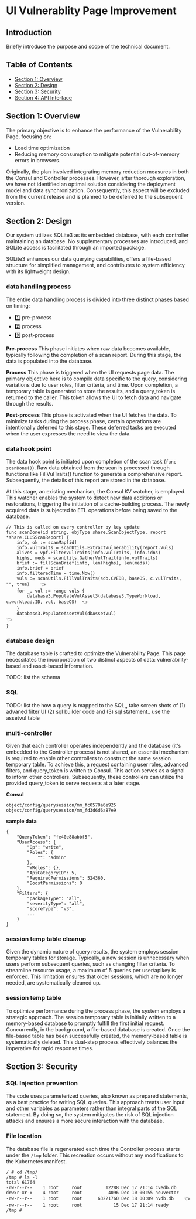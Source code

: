 # UI Vulnerablity Page Improvement

## Introduction

Briefly introduce the purpose and scope of the technical document.

## Table of Contents

- [Section 1: Overview](#section-1-overview)
- [Section 2: Design](#section-2-architecture)
- [Section 3: Security](#section-3-usage)
- [Section 4: API Interface](#section-6-conclusion)

## Section 1: Overview

The primary objective is to enhance the performance of the Vulnerability Page, focusing on:
- Load time optimization
- Reducing memory consumption to mitigate potential out-of-memory errors in browsers.

Originally, the plan involved integrating memory reduction measures in both the Consul and Controller processes. However, after thorough exploration, we have not identified an optimal solution considering the deployment model and data synchronization. Consequently, this aspect will be excluded from the current release and is planned to be deferred to the subsequent version.

## Section 2: Design

Our system utilizes SQLite3 as its embedded database, with each controller maintaining an database. No supplementary processes are introduced, and SQLite access is facilitated through an imported package. 

SQLite3 enhances our data querying capabilities, offers a file-based structure for simplified management, and contributes to system efficiency with its lightweight design.

### data handling process

The entire data handling process is divided into three distinct phases based on timing: 
- 1️⃣ pre-process
- 2️⃣ process
- 3️⃣ post-process

<b>Pre-process</b> This phase initiates when raw data becomes available, typically following the completion of a scan report. During this stage, the data is populated into the database.

<b>Process</b> This phase is triggered when the UI requests page data. The primary objective here is to compile data specific to the query, considering variations due to user roles, filter criteria, and time. Upon completion, a temporary table is generated to store the results, and a query_token is returned to the caller. This token allows the UI to fetch data and navigate through the results.

<b>Post-process</b> This phase is activated when the UI fetches the data. To minimize tasks during the process phase, certain operations are intentionally deferred to this stage. These deferred tasks are executed when the user expresses the need to view the data.

### data hook point

The data hook point is initiated upon completion of the scan task (`func scanDone()`). Raw data obtained from the scan is processed through functions like FillVulTraits() function to generate a comprehensive report. Subsequently, the details of this report are stored in the database.

At this stage, an existing mechanism, the Consul KV watcher, is employed. This watcher enables the system to detect new data additions or restorations, triggering the initiation of a cache-building process. The newly acquired data is subjected to ETL operations before being saved to the database.

```
// This is called on every controller by key update
func scanDone(id string, objType share.ScanObjectType, report *share.CLUSScanReport) {
    info, ok := scanMap[id]
    info.vulTraits = scanUtils.ExtractVulnerability(report.Vuls)
    alives = vpf.FilterVulTraits(info.vulTraits, info.idns)
    highs, meds = scanUtils.GatherVulTrait(info.vulTraits)
    brief := fillScanBrief(info, len(highs), len(meds))
    info.brief = brief
    info.filteredTime = time.Now()
    vuls := scanUtils.FillVulTraits(sdb.CVEDB, baseOS, c.vulTraits, "", true)    👈
    for _, vul := range vuls {
        database3.PopulateVulAsset3(database3.TypeWorkload, c.workload.ID, vul, baseOS)  👈
    }
    database3.PopulateAssetVul(dbAssetVul)                                       👈
}
```

### database design

The database table is crafted to optimize the Vulnerability Page. This page necessitates the incorporation of two distinct aspects of data: vulnerability-based and asset-based information.

TODO: list the schema

### SQL 
TODO: list the how a query is mapped to the SQL,, take screen shots of (1) advaned filter UI (2) sql builder code and (3) sql statement..  use the assetvul table

### multi-controller

Given that each controller operates independently and the database (it's embedded to the Controller process) is not shared, an essential mechanism is required to enable other controllers to construct the same session temporary table. To achieve this, a request containing user roles, advanced filters, and query_token is written to Consul. This action serves as a signal to inform other controllers. Subsequently, these controllers can utilize the provided query_token to serve requests at a later stage.

<b>Consul</b>
```
object/config/querysession/mm_fc0570a6e925
object/config/querysession/mm_fd3d6d6a87e9
```

<b>sample data</b>
```
{
    "QueryToken": "fe40e88abbf5",
    "UserAccess": {
        "Op": "write",
        "Roles": {
            "": "admin"
        },
        "WRoles": {},
        "ApiCategoryID": 5,
        "RequiredPermissions": 524360,
        "BoostPermissions": 0
    },
    "Filters": {
        "packageType": "all",
        "severityType": "all",
        "scoreType": "v3",
        ...
    }
}
```

### session temp table cleanup

Given the dynamic nature of query results, the system employs session temporary tables for storage. Typically, a new session is unnecessary when users perform subsequent queries, such as changing filter criteria. To streamline resource usage, a maximum of 5 queries per user/apikey is enforced. This limitation ensures that older sessions, which are no longer needed, are systematically cleaned up. 

### session temp table 

To optimize performance during the process phase, the system employs a strategic approach. The session temporary table is initially written to a memory-based database to promptly fulfill the first initial request. Concurrently, in the background, a file-based database is created. Once the file-based table has been successfully created, the memory-based table is systematically deleted. This dual-step process effectively balances the imperative for rapid response times.

## Section 3: Security

### SQL Injection prevention

The code uses parameterized queries, also known as prepared statements, as a best practice for writing SQL queries. This approach treats user input and other variables as parameters rather than integral parts of the SQL statement. By doing so, the system mitigates the risk of SQL injection attacks and ensures a more secure interaction with the database.

### File location

The database file is regenerated each time the Controller process starts under the `/tmp` folder. This recreation occurs without any modifications to the Kubernetes manifest. 

```
/ # cd /tmp/
/tmp # ls -l
total 61764
-rw-r--r--    1 root     root         12288 Dec 17 21:14 cvedb.db
drwxr-xr-x    4 root     root          4096 Dec 10 00:55 neuvector
-rw-r--r--    1 root     root      63221760 Dec 18 00:09 nvdb.db    👈
-rw-r--r--    1 root     root            15 Dec 17 21:14 ready
/tmp #
```